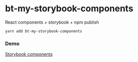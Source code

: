# bt-my-storybook-components

React components + storybook + npm publish

```
yarn add bt-my-storybook-components
```

### Demo

[Storybook components](https://bautancredi.github.io/sb-components/?path=/story/example-introduction--page)
